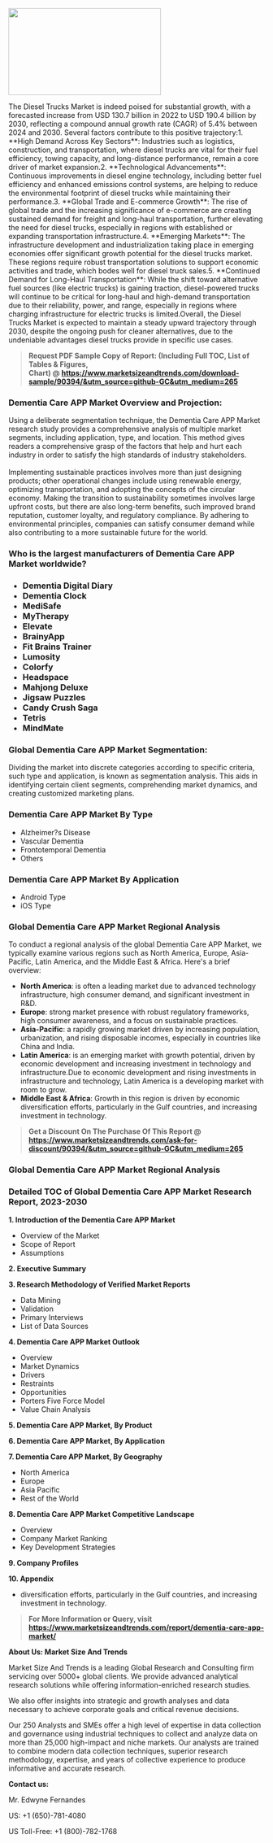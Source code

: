<p><img class="alignnone size-medium wp-image-20088" src="https://ffe5etoiles.com/wp-content/uploads/2024/12/MST1-300x171.png" alt="" width="300" height="171" /></p>The Diesel Trucks Market is indeed poised for substantial growth, with a forecasted increase from USD 130.7 billion in 2022 to USD 190.4 billion by 2030, reflecting a compound annual growth rate (CAGR) of 5.4% between 2024 and 2030. Several factors contribute to this positive trajectory:1. **High Demand Across Key Sectors**: Industries such as logistics, construction, and transportation, where diesel trucks are vital for their fuel efficiency, towing capacity, and long-distance performance, remain a core driver of market expansion.2. **Technological Advancements**: Continuous improvements in diesel engine technology, including better fuel efficiency and enhanced emissions control systems, are helping to reduce the environmental footprint of diesel trucks while maintaining their performance.3. **Global Trade and E-commerce Growth**: The rise of global trade and the increasing significance of e-commerce are creating sustained demand for freight and long-haul transportation, further elevating the need for diesel trucks, especially in regions with established or expanding transportation infrastructure.4. **Emerging Markets**: The infrastructure development and industrialization taking place in emerging economies offer significant growth potential for the diesel trucks market. These regions require robust transportation solutions to support economic activities and trade, which bodes well for diesel truck sales.5. **Continued Demand for Long-Haul Transportation**: While the shift toward alternative fuel sources (like electric trucks) is gaining traction, diesel-powered trucks will continue to be critical for long-haul and high-demand transportation due to their reliability, power, and range, especially in regions where charging infrastructure for electric trucks is limited.Overall, the Diesel Trucks Market is expected to maintain a steady upward trajectory through 2030, despite the ongoing push for cleaner alternatives, due to the undeniable advantages diesel trucks provide in specific use cases.</p><blockquote id="" class=""><strong>Request PDF Sample Copy of Report: (Including Full TOC, List of Tables &amp; Figures, Chart)&nbsp;@&nbsp;<strong><a href="https://www.marketsizeandtrends.com/download-sample/90394/&utm_source=github-GC&utm_medium=265" target="_blank">https://www.marketsizeandtrends.com/download-sample/90394/&utm_source=github-GC&utm_medium=265</a></strong></strong></blockquote><h3 id="" class="">Dementia Care APP Market&nbsp;Overview and Projection:</h3><p id="" class="">Using a deliberate segmentation technique, the Dementia Care APP Market research study provides a comprehensive analysis of multiple market segments, including application, type, and location. This method gives readers a comprehensive grasp of the factors that help and hurt each industry in order to satisfy the high standards of industry stakeholders. <br /> <br />Implementing sustainable practices involves more than just designing products; other operational changes include using renewable energy, optimizing transportation, and adopting the concepts of the circular economy. Making the transition to sustainability sometimes involves large upfront costs, but there are also long-term benefits, such improved brand reputation, customer loyalty, and regulatory compliance. By adhering to environmental principles, companies can satisfy consumer demand while also contributing to a more sustainable future for the world.</p><h3 id="" class="">Who is the largest manufacturers of&nbsp;Dementia Care APP Market worldwide?</h3><h3 class=""><p><ul><li>Dementia Digital Diary </li><li> Dementia Clock </li><li> MediSafe </li><li> MyTherapy </li><li> Elevate </li><li> BrainyApp </li><li> Fit Brains Trainer </li><li> Lumosity </li><li> Colorfy </li><li> Headspace </li><li> Mahjong Deluxe </li><li> Jigsaw Puzzles </li><li> Candy Crush Saga </li><li> Tetris </li><li> MindMate</li></ul></p></h3><h3 id="" class="">Global&nbsp;Dementia Care APP Market Segmentation:</h3><p id="" class="">Dividing the market into discrete categories according to specific criteria, such type and application, is known as segmentation analysis. This aids in identifying certain client segments, comprehending market dynamics, and creating customized marketing plans.</p><h3 id="" class="">Dementia Care APP Market&nbsp;By Type</h3><p><p><ul><li>Alzheimer?s Disease </li><li> Vascular Dementia </li><li> Frontotemporal Dementia </li><li> Others</p></li></ul></p></p><h3 id="" class="">Dementia Care APP Market&nbsp;By Application</h3><p class=""><p><ul><li>Android Type </li><li> iOS Type</li></ul></p></p><h3 id="" class="">Global Dementia Care APP Market Regional Analysis</h3><p id="" class="">To conduct a regional analysis of the global Dementia Care APP Market, we typically examine various regions such as North America, Europe, Asia-Pacific, Latin America, and the Middle East &amp; Africa. Here's a brief overview:</p><ul><li><strong>North America</strong>: is often a leading market due to advanced technology infrastructure, high consumer demand, and significant investment in R&amp;D.</li><li><strong>Europe</strong>: strong market presence with robust regulatory frameworks, high consumer awareness, and a focus on sustainable practices.</li><li><strong>Asia-Pacific</strong>: a rapidly growing market driven by increasing population, urbanization, and rising disposable incomes, especially in countries like China and India.</li><li><strong>Latin America</strong>: is an emerging market with growth potential, driven by economic development and increasing investment in technology and infrastructure.Due to economic development and rising investments in infrastructure and technology, Latin America is a developing market with room to grow.</li><li><strong>Middle East &amp; Africa</strong>: Growth in this region is driven by economic diversification efforts, particularly in the Gulf countries, and increasing investment in technology.</li></ul><blockquote id="" class=""><strong>Get a Discount On The Purchase Of This Report @ <strong><a href="https://www.marketsizeandtrends.com/ask-for-discount/90394/&utm_source=github-GC&utm_medium=265" target="_blank">https://www.marketsizeandtrends.com/ask-for-discount/90394/&utm_source=github-GC&utm_medium=265</a></strong></strong></blockquote><h3 id="" class="">Global Dementia Care APP Market Regional Analysis</h3><h3 id="" class="">Detailed TOC of Global Dementia Care APP Market Research Report, 2023-2030</h3><p id="" class=""><strong>1. Introduction of the Dementia Care APP Market</strong></p><ul><li>Overview of the Market</li><li>Scope of Report</li><li>Assumptions</li></ul><p id="" class=""><strong>2. Executive Summary</strong></p><p id="" class=""><strong>3. Research Methodology of Verified Market Reports</strong></p><ul><li>Data Mining</li><li>Validation</li><li>Primary Interviews</li><li>List of Data Sources</li></ul><p id="" class=""><strong>4. Dementia Care APP Market Outlook</strong></p><ul><li>Overview</li><li>Market Dynamics</li><li>Drivers</li><li>Restraints</li><li>Opportunities</li><li>Porters Five Force Model</li><li>Value Chain Analysis</li></ul><p id="" class=""><strong>5. Dementia Care APP Market, By Product</strong></p><p id="" class=""><strong>6. Dementia Care APP Market, By Application</strong></p><p id="" class=""><strong>7. Dementia Care APP Market, By Geography</strong></p><ul><li>North America</li><li>Europe</li><li>Asia Pacific</li><li>Rest of the World</li></ul><p id="" class=""><strong>8. Dementia Care APP Market Competitive Landscape</strong></p><ul><li>Overview</li><li>Company Market Ranking</li><li>Key Development Strategies</li></ul><p id="" class=""><strong>9. Company Profiles</strong></p><p id="" class=""><strong>10. Appendix</strong></p><ul><li>diversification efforts, particularly in the Gulf countries, and increasing investment in technology.</li></ul><blockquote id="" class=""><strong>For More Information or Query, visit <strong><strong><a href="https://www.marketsizeandtrends.com/report/dementia-care-app-market/" target="_blank">https://www.marketsizeandtrends.com/report/dementia-care-app-market/</a></strong></strong></strong></blockquote><p id="" class=""><strong>About Us: Market Size And Trends</strong></p><p id="" class="">Market Size And Trends is a leading Global Research and Consulting firm servicing over 5000+ global clients. We provide advanced analytical research solutions while offering information-enriched research studies.</p><p id="" class="">We also offer insights into strategic and growth analyses and data necessary to achieve corporate goals and critical revenue decisions.</p><p id="" class="">Our 250 Analysts and SMEs offer a high level of expertise in data collection and governance using industrial techniques to collect and analyze data on more than 25,000 high-impact and niche markets. Our analysts are trained to combine modern data collection techniques, superior research methodology, expertise, and years of collective experience to produce informative and accurate research.</p><p id="" class=""><strong>Contact us:</strong></p><p id="" class="">Mr. Edwyne Fernandes</p><p id="" class="">US: +1 (650)-781-4080</p><p id="" class="">US Toll-Free: +1 (800)-782-1768</p>

